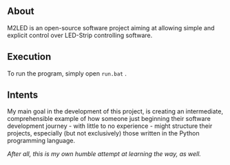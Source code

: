 
## **About**
M2LED is an open-source software project aiming at 
allowing simple and explicit control over 
LED-Strip controlling software.


## **Execution**
To run the program, simply open `run.bat` .


## **Intents**
My main goal in the development of this project,
is creating an intermediate, comprehensible example
of how someone just beginning their software development
journey - with little to no experience -
might structure their projects, especially
(but not exclusively) those written in the
Python programming language.

_After all, this is my own humble attempt at
learning the way, as well._
